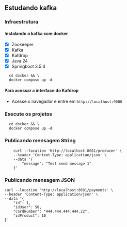 ## Estudando kafka

### Infraestrutura
#### Instalando o kafka com docker
- [X] Zookeeper
- [X] Kafka
- [X] Kafdrop
- [X] Java 24
- [X] Springboot 3.5.4

```shell
  cd docker && \
  docker compose up -d
```
#### Para acessar a interface do Kafdrop
- Acesse o navegador e entre em `http://localhost:9000`

### Execute os projetos
```shell
  cd docker && \
  docker compose up -d
```

### Publicando mensagem String
```shell
    curl --location 'http://localhost:8081/producer' \
    --header 'Content-Type: application/json' \
    --data '{
        "message": "Test send message 1"
    }'
```

### Publicando mensagem JSON
```shell
curl --location 'http://localhost:8081/payments' \
--header 'Content-Type: application/json' \
--data '{
    "id": 1,
    "idUser": 50,
    "cardNumber": "444.444.444.444.22",
    "idProduct": 10
}'
```
